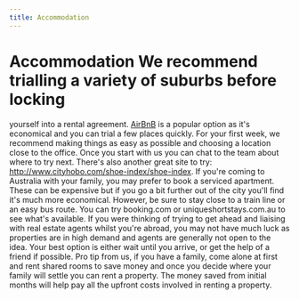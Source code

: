 ```yaml
---
title: Accommodation
---
```


# Accommodation We recommend trialling a variety of suburbs before locking

yourself into a rental agreement. [AirBnB](https://www.airbnb.com.au) is a
popular option as it's economical and you can trial a few places quickly. For
your first week, we recommend making things as easy as possible and choosing a
location close to the office. Once you start with us you can chat to the team
about where to try next. There's also another great site to try:
<http://www.cityhobo.com/shoe-index/shoe-index>. If you're coming to Australia
with your family, you may prefer to book a serviced apartment. These can be
expensive but if you go a bit further out of the city you'll find it's much more
economical. However, be sure to stay close to a train line or an easy bus route.
You can try booking.com or uniqueshortstays.com.au to see what's available. If
you were thinking of trying to get ahead and liaising with real estate agents
whilst you're abroad, you may not have much luck as properties are in high
demand and agents are generally not open to the idea. Your best option is either
wait until you arrive, or get the help of a friend if possible. Pro tip from us,
if you have a family, come alone at first and rent shared rooms to save money
and once you decide where your family will settle you can rent a property. The
money saved from initial months will help pay all the upfront costs involved in
renting a property.
